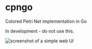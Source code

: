 # cpngo

Colored Petri Net implementation in Go

In development - do not use this.

![screenshot of a simple web UI](https://raw.githubusercontent.com/adamlouis/cpngo/cpngo.png)
